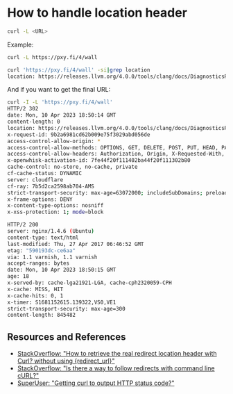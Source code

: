 # How to handle location header

```bash
curl -L <URL>
```

Example:

```bash
curl -L https://pxy.fi/4/wall
```

```bash
curl 'https://pxy.fi/4/wall' -si|grep location
location: https://releases.llvm.org/4.0.0/tools/clang/docs/DiagnosticsReference.html#wall
```

And if you want to get the final URL:

```bash
curl -I -L 'https://pxy.fi/4/wall'
HTTP/2 302
date: Mon, 10 Apr 2023 18:50:14 GMT
content-length: 0
location: https://releases.llvm.org/4.0.0/tools/clang/docs/DiagnosticsReference.html#wall
x-request-id: 9b2a6981cd62b009e75f3029abd056de
access-control-allow-origin: *
access-control-allow-methods: OPTIONS, GET, DELETE, POST, PUT, HEAD, PATCH
access-control-allow-headers: Authorization, Origin, X-Requested-With, Content-Type, Accept, User-Agent
x-openwhisk-activation-id: 7fe44f20f111402ba44f20f111302b80
cache-control: no-store, no-cache, private
cf-cache-status: DYNAMIC
server: cloudflare
cf-ray: 7b5d2ca2598ab704-AMS
strict-transport-security: max-age=63072000; includeSubDomains; preload
x-frame-options: DENY
x-content-type-options: nosniff
x-xss-protection: 1; mode=block

HTTP/2 200
server: nginx/1.4.6 (Ubuntu)
content-type: text/html
last-modified: Thu, 27 Apr 2017 06:46:52 GMT
etag: "590193dc-ce6aa"
via: 1.1 varnish, 1.1 varnish
accept-ranges: bytes
date: Mon, 10 Apr 2023 18:50:15 GMT
age: 18
x-served-by: cache-lga21921-LGA, cache-cph2320059-CPH
x-cache: MISS, HIT
x-cache-hits: 0, 1
x-timer: S1681152615.139322,VS0,VE1
strict-transport-security: max-age=300
content-length: 845482
```

## Resources and References

- [StackOverflow: "How to retrieve the real redirect location header with Curl? without using {redirect_url}"](https://stackoverflow.com/questions/46507336/how-to-retrieve-the-real-redirect-location-header-with-curl-without-using-redi)
- [StackOverflow: "Is there a way to follow redirects with command line cURL?"](https://stackoverflow.com/questions/18474690/is-there-a-way-to-follow-redirects-with-command-line-curl)
- [SuperUser: "Getting curl to output HTTP status code?"](https://superuser.com/questions/272265/getting-curl-to-output-http-status-code)
